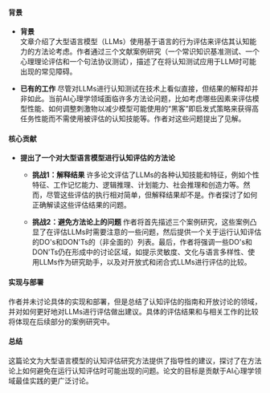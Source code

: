 #### 背景
- **背景**       
    文章介绍了大型语言模型（LLMs）使用基于语言的行为评估来评估其认知能力的方法论考虑。作者通过三个文献案例研究（一个常识知识基准测试、一个心理理论评估和一个句法协议测试），描述了在将认知测试应用于LLM时可能出现的常见障碍。

- **已有的工作**
    尽管对LLMs进行认知测试在技术上看似直接，但结果的解释却并非如此。当前AI心理学领域面临许多方法论问题，比如考虑哪些因素来评估模型性能、如何调整刺激物以减少模型可能使用的“黑客”即启发式策略来获得高任务性能而不需使用被评估的认知技能等。作者对这些问题提出了见解。

#### 核心贡献
- **提出了一个对大型语言模型进行认知评估的方法论**
    - **挑战1：解释结果**
        许多论文评估了LLMs的各种认知技能和特征，例如个性特征、工作记忆能力、逻辑推理、计划能力、社会推理和创造力等。然而，尽管这些评估的执行相对简单，但解释结果却不是。作者探讨了如何正确解读这些评估结果的问题。

    - **挑战2：避免方法论上的问题**
        作者将首先描述三个案例研究，这些案例凸显了在评估LLMs时需要注意的一些问题，然后提供一个关于运行认知评估的DO's和DON'Ts的（非全面的）列表。最后，作者将强调一些DO's和DON'Ts仍在形成中的讨论区域，如提示灵敏度、文化与语言多样性、使用LLMs作为研究助手，以及对开放式和闭合式LLMs进行评估的比较。

#### 实现与部署
作者并未讨论具体的实现和部署，但是总结了认知评估的指南和开放讨论的领域，并对如何更好地对LLMs进行评估做出建议。具体的评估结果和与相关工作的比较将体现在后续部分的案例研究中。

#### 总结
这篇论文为大型语言模型的认知评估研究方法提供了指导性的建议，探讨了在方法论上如何避免在运行认知评估时可能出现的问题。论文的目标是贡献于AI心理学领域最佳实践的更广泛讨论。